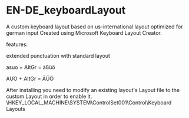# EN-DE_keyboardLayout

A custom keyboard layout based on us-international layout optimized for german input
Created using Microsoft Keyboard Layout Creator.


features:

extended punctuation with standard layout

asuo + AltGr = äßüö

AUO + AltGr = ÄÜÖ


After installing you need to modify an existing layout's Layout file to the custom Layout in order to enable it.
\HKEY_LOCAL_MACHINE\SYSTEM\ControlSet001\Control\Keyboard Layouts 
